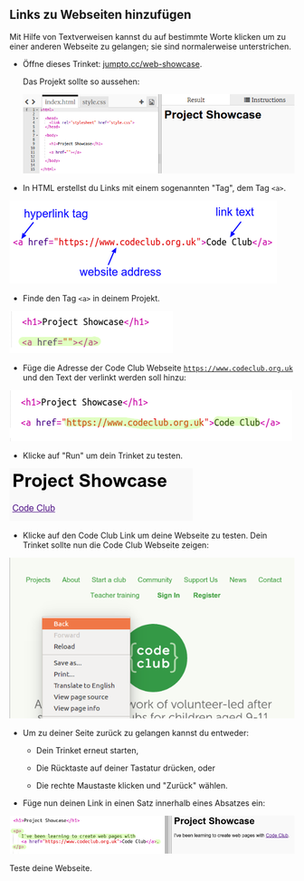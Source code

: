 ## Links zu Webseiten hinzufügen

Mit Hilfe von Textverweisen kannst du auf bestimmte Worte klicken um zu einer anderen Webseite zu gelangen; sie sind normalerweise unterstrichen.

+ Öffne dieses Trinket: [jumpto.cc/web-showcase](http://jumpto.cc/web-showcase).
    
    Das Projekt sollte so aussehen:
    
    ![Screenshot](images/showcase-starter.png)

+ In HTML erstellst du Links mit einem sogenannten "Tag", dem Tag `<a>`.

![Screenshot](images/showcase-link.png)

+ Finde den Tag `<a>` in deinem Projekt. 

![screenshot](images/showcase-a-template.png)

+ Füge die Adresse der Code Club Webseite [`https://www.codeclub.org.uk`](https://www.codeclub.org.uk) und den Text der verlinkt werden soll hinzu:

![screenshot](images/showcase-code-club.png)

+ Klicke auf "Run" um dein Trinket zu testen.

![Screenshot](images/showcase-cc-output.png)

+ Klicke auf den Code Club Link um deine Webseite zu testen. Dein Trinket sollte nun die Code Club Webseite zeigen: 

![Screenshot](images/showcase-cc-website.png)

+ Um zu deiner Seite zurück zu gelangen kannst du entweder:
    
    + Dein Trinket erneut starten,
    
    + Die Rücktaste auf deiner Tastatur drücken, oder
    
    + Die rechte Maustaste klicken und "Zurück" wählen.

+ Füge nun deinen Link in einen Satz innerhalb eines Absatzes ein:

![Screenshot](images/showcase-paragraph.png)

Teste deine Webseite.